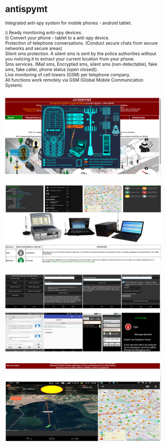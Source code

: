 # antispymt
Integrated anti-spy system for mobile phones - android tablet.

i) Ready monitoring antii-spy devices. </br> 
ii) Convert your phone - tablet to a anti-spy  device. </br>
Protection of telephone conversations. (Conduct secure chats from secure networks and secure areas) </br>
Silent sms protection. A silent sms is sent by the police authorities without you noticing it to extract your current location from your phone. </br>
Sms services. (Mail sms, Encrypted sms, silent sms (non-detectable), fake sms, fake caller, phone status (open closed)). </br>
Live monitoring of cell towers (GSM) per telephone company. </br>
All functions work remotely via GSM (Global Mobile Communication System). </br></br>

![ant1](img/ant1.png) <br/><br/></br>
![ant2](img/ant2.png) <br/><br/></br>
![ant3](img/ant3.png) <br/><br/></br>
![ant5](img/ant5.png) <br/><br/></br>



